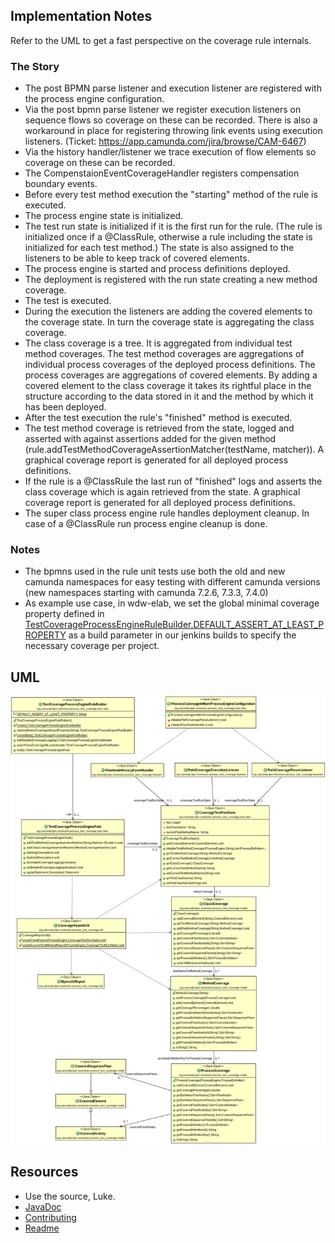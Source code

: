 ## Implementation Notes

Refer to the UML to get a fast perspective on the coverage rule internals.

### The Story
	
	
- The post BPMN parse listener and execution listener are registered with the process engine configuration.
- Via the post bpmn parse listener we register execution listeners on sequence flows so coverage on these can be recorded. There is also a workaround in place for registering throwing link events using execution listeners. (Ticket: https://app.camunda.com/jira/browse/CAM-6467)
- Via the history handler/listener we trace execution of flow elements so coverage on these can be recorded.
- The CompenstaionEventCoverageHandler registers compensation boundary events.
- Before every test method execution the "starting" method of the rule is executed.
 - The process engine state is initialized.
 - The test run state is initialized if it is the first run for the rule. (The rule is initialized once if a @ClassRule, otherwise a rule including the state is initialized for each test method.) The state is also assigned to the listeners to be able to keep track of covered elements.
 - The process engine is started and process definitions deployed.
 - The deployment is registered with the run state creating a new method coverage.
- The test is executed.
 - During the execution the listeners are adding the covered elements to the coverage state. In turn the coverage state is aggregating the class coverage.
 - The class coverage is a tree. It is aggregated from individual test method coverages. The test method coverages are aggregations of individual process coverages of the deployed process definitions. The process coverages are aggregations of covered elements. By adding a covered element to the class coverage it takes its rightful place in the structure according to the data stored in it and the method by which it has been deployed.
- After the test execution the rule's "finished" method is executed.
 - The test method coverage is retrieved from the state, logged and asserted with against assertions added for the given method (rule.addTestMethodCoverageAssertionMatcher(testName, matcher)). A graphical coverage report is generated for all deployed process definitions.
 - If the rule is a @ClassRule the last run of "finished" logs and asserts the class coverage which is again retrieved from the state. A graphical coverage report is generated for all deployed process definitions.
 - The super class process engine rule handles deployment cleanup. In case of a @ClassRule run process engine cleanup is done.

### Notes

- The bpmns used in the rule unit tests use both the old and new camunda namespaces for easy testing with different camunda versions (new namespaces starting with camunda 7.2.6, 7.3.3, 7.4.0)
- As example use case, in wdw-elab, we set the global minimal coverage property defined in [TestCoverageProcessEngineRuleBuilder.DEFAULT_ASSERT_AT_LEAST_PROPERTY](src/main/java/org/camunda/bpm/extension/process_test_coverage/junit/rules/TestCoverageProcessEngineRuleBuilder.java) as a build parameter in our jenkins builds to specify the necessary coverage per project.

## UML

![UML](class-diagram.png) 

## Resources
* Use the source, Luke.
* [JavaDoc](https://camunda.github.io/camunda-process-test-coverage/javadoc)
* [Contributing](CONTRIBUTING.md)
* [Readme](README.md)
